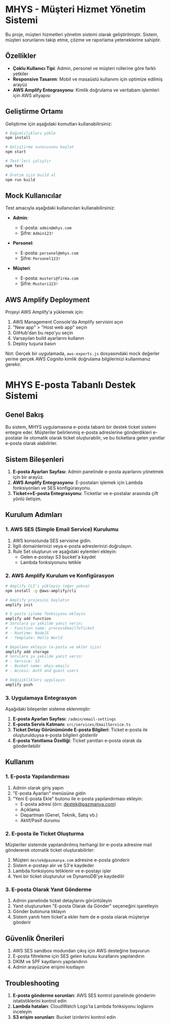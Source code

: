 # MHYS - Müşteri Hizmet Yönetim Sistemi

Bu proje, müşteri hizmetleri yönetim sistemi olarak geliştirilmiştir. Sistem, müşteri sorunlarını takip etme, çözme ve raporlama yeteneklerine sahiptir.

## Özellikler

- **Çoklu Kullanıcı Tipi**: Admin, personel ve müşteri rollerine göre farklı yetkiler
- **Responsive Tasarım**: Mobil ve masaüstü kullanımı için optimize edilmiş arayüz
- **AWS Amplify Entegrasyonu**: Kimlik doğrulama ve veritabanı işlemleri için AWS altyapısı

## Geliştirme Ortamı

Geliştirme için aşağıdaki komutları kullanabilirsiniz:

```bash
# Bağımlılıkları yükle
npm install

# Geliştirme sunucusunu başlat
npm start

# Test'leri çalıştır
npm test

# Üretim için build al
npm run build
```

## Mock Kullanıcılar

Test amacıyla aşağıdaki kullanıcıları kullanabilirsiniz:

- **Admin**: 
  - E-posta: `admin@mhys.com`
  - Şifre: `Admin123!`

- **Personel**: 
  - E-posta: `personel@mhys.com`
  - Şifre: `Personel123!`

- **Müşteri**: 
  - E-posta: `musteri@firma.com`
  - Şifre: `Musteri123!`

## AWS Amplify Deployment

Projeyi AWS Amplify'a yüklemek için:

1. AWS Management Console'da Amplify servisini açın
2. "New app" > "Host web app" seçin
3. GitHub'dan bu repo'yu seçin
4. Varsayılan build ayarlarını kullanın
5. Deploy tuşuna basın

Not: Gerçek bir uygulamada, `aws-exports.js` dosyasındaki mock değerler yerine gerçek AWS Cognito kimlik doğrulama bilgilerinizi kullanmanız gerekir.

# MHYS E-posta Tabanlı Destek Sistemi

## Genel Bakış

Bu sistem, MHYS uygulamasına e-posta tabanlı bir destek ticket sistemi entegre eder. Müşteriler belirlenmiş e-posta adreslerine gönderdikleri e-postalar ile otomatik olarak ticket oluşturabilir, ve bu ticketlara gelen yanıtlar e-posta olarak alabilirler.

## Sistem Bileşenleri

1. **E-posta Ayarları Sayfası**: Admin panelinde e-posta ayarlarını yönetmek için bir arayüz.
2. **AWS Amplify Entegrasyonu**: E-postaları işlemek için Lambda fonksiyonları ve SES konfigürasyonu.
3. **Ticket<->E-posta Entegrasyonu**: Ticketlar ve e-postalar arasında çift yönlü iletişim.

## Kurulum Adımları

### 1. AWS SES (Simple Email Service) Kurulumu

1. AWS konsolunda SES servisine gidin.
2. İlgili domainlerinizi veya e-posta adreslerinizi doğrulayın.
3. Rule Set oluşturun ve aşağıdaki eylemleri ekleyin:
   - Gelen e-postayı S3 bucket'a kaydet
   - Lambda fonksiyonunu tetikle

### 2. AWS Amplify Kurulum ve Konfigürasyon

```bash
# Amplify CLI'ı yükleyin (eğer yoksa)
npm install -g @aws-amplify/cli

# Amplify projesini başlatın
amplify init

# E-posta işleme fonksiyonu ekleyin
amplify add function
# Sorulara şu şekilde yanıt verin:
# - Function name: processEmailToTicket
# - Runtime: NodeJS
# - Template: Hello World

# Depolama ekleyin (e-posta ve ekler için)
amplify add storage
# Sorulara şu şekilde yanıt verin:
# - Service: S3
# - Bucket name: mhys-emails
# - Access: Auth and guest users

# Değişiklikleri uygulayın
amplify push
```

### 3. Uygulamaya Entegrasyon

Aşağıdaki bileşenler sisteme eklenmiştir:

1. **E-posta Ayarları Sayfası**: `/admin/email-settings`
2. **E-posta Servis Katmanı**: `src/services/EmailService.ts`
3. **Ticket Detay Görünümünde E-posta Bilgileri**: Ticket e-posta ile oluşturulduysa e-posta bilgileri gösterilir
4. **E-posta Yanıtlama Özelliği**: Ticket yanıtları e-posta olarak da gönderilebilir

## Kullanım

### 1. E-posta Yapılandırması

1. Admin olarak giriş yapın
2. "E-posta Ayarları" menüsüne gidin
3. "Yeni E-posta Ekle" butonu ile e-posta yapılandırması ekleyin:
   - E-posta adresi (örn: destek@pazmanya.com)
   - Açıklama
   - Departman (Genel, Teknik, Satış vb.)
   - Aktif/Pasif durumu

### 2. E-posta ile Ticket Oluşturma

Müşteriler sistemde yapılandırılmış herhangi bir e-posta adresine mail göndererek otomatik ticket oluşturabilirler:

1. Müşteri `destek@pazmanya.com` adresine e-posta gönderir
2. Sistem e-postayı alır ve S3'e kaydeder
3. Lambda fonksiyonu tetiklenir ve e-postayı işler
4. Yeni bir ticket oluşturulur ve DynamoDB'ye kaydedilir

### 3. E-posta Olarak Yanıt Gönderme

1. Admin panelinde ticket detaylarını görüntüleyin
2. Yanıt oluştururken "E-posta Olarak da Gönder" seçeneğini işaretleyin
3. Gönder butonuna tıklayın
4. Sistem yanıtı hem ticket'a ekler hem de e-posta olarak müşteriye gönderir

## Güvenlik Önerileri

1. AWS SES sandbox modundan çıkış için AWS desteğine başvurun
2. E-posta filtreleme için SES gelen kutusu kurallarını yapılandırın
3. DKIM ve SPF kayıtlarını yapılandırın
4. Admin arayüzüne erişimi kısıtlayın

## Troubleshooting

1. **E-posta gönderme sorunları**: AWS SES kontrol panelinde gönderim istatistiklerini kontrol edin
2. **Lambda hataları**: CloudWatch Logs'ta Lambda fonksiyonu loglarını inceleyin
3. **S3 erişim sorunları**: Bucket izinlerini kontrol edin
